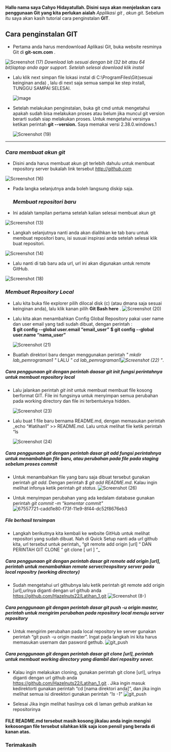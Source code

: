 **Hallo nama saya Cahyo Hidayatullah. Disini saya akan menjelaskan cara penggunaan Git yang kita perlukan aialah**  *Applikasi git , akun git*. Sebelum itu saya akan kasih tutorial cara penginstalan **GIT**.
## Cara penginstalan GIT

  - Pertama anda harus mendownload Aplikasi  Git, buka website resminya Git  di **git-scm.com** .
  
  ![Screenshot (17)](https://user-images.githubusercontent.com/115677959/195978004-f83ef297-525c-4675-8d1e-61391bcb8a78.png) *Download lah sesuai dengan bit (32 bit atau 64 bit)laptop anda agar support. Setelah selesai download klik instal*
- Lalu klik next simpan file lokasi instal di C:\ProgramFiles\Git(sesuai keinginan anda) , lalu di next saja semua sampai ke step install, TUNGGU SAMPAI SELESAI.

  ![image](https://user-images.githubusercontent.com/56957725/67549597-d8d67380-f72e-11e9-9387-456db6ca1fb8.png)

- Setelah melakukan penginstalan, buka git cmd  untuk mengetahui apakah sudah bisa melakukan proses atau belum jika muncul git version berarti sudah siap melakukan proses. Untuk mengetahui versinya ketikan perintah **git --version.**  Saya memakai versi 2.38.0.windows.1

  ![Screenshot (19)](https://user-images.githubusercontent.com/115677959/195978194-04778e47-f0cd-4d03-9ceb-23394a12b588.png)

--------------------------------------------------------------------------------------------------------------------------------------------------------------------------------------------------------------------------------------------------------------
### _Cara membuat akun git_
- Disini anda harus membuat akun git terlebih dahulu  untuk membuat repository server bukalah link tersebut *http://github.com*

![Screenshot (16)](https://user-images.githubusercontent.com/115677959/195978233-065cd98e-8f18-4b11-ab55-3ebec7a60813.png)

- Pada langka selanjutnya anda boleh langsung diskip saja.
   
  ### _Membuat repositori baru_

- Ini adalah tampilan pertama setelah kalian selesai membuat akun git

![Screenshot (13)](https://user-images.githubusercontent.com/115677959/195978469-53789f6c-4d88-4b94-ac44-77d8c05be1f0.png)

- Langkah selanjutnya nanti anda akan dialihkan ke tab baru untuk membuat repositori baru, isi susuai inspirasi anda setelah selesai klik buat repositori. 

 ![Screenshot (14)](https://user-images.githubusercontent.com/115677959/195978342-860c1ebf-98a0-470c-8586-272e72bfc79d.png)

-  Lalu nanti di tab baru ada url, url ini akan digunakan untuk remote GitHub.

  ![Screenshot (18)](https://user-images.githubusercontent.com/115677959/195978391-435ade62-7139-47d7-b50b-073c6c000bdb.png)

### _Membuat Repository Local_

- Lalu kita buka file explorer pilih dilocal disk (c) (atau dmana saja sesuai keinginan anda), lalu klik kanan pilih **Git Bash here** .
![Screenshot (20)](https://user-images.githubusercontent.com/115677959/195978607-35aa8e50-d7fd-4451-b5a6-754d887eb31f.png)


- Lalu kita akan menambahkan Config Global Repository  pakai user name dan user email yang tadi sudah dibuat, dengan perintah : 	
      **$ git config --global user.email “email_user”**
      **$ git config --global user.name “nama_user”**

  ![Screenshot (21)](https://user-images.githubusercontent.com/115677959/195978719-d22ef8c7-0654-47b5-bc06-0ef830e067d6.png)


- Buatlah direktori baru dengan menggunakan perintah *" mkdir lab_pemrograman1 "*  LALU *" cd lab_pemrograman1![Screenshot (22)](https://user-images.githubusercontent.com/115677959/195978992-de8cc7b2-e91a-45b7-9c71-d8c019d9b6c8.png)
 "*.

 ##### _Cara penggunaan git dengan perintah daasar git init fungsi  perintahnya  untuk membuat repository local_ 

- Lalu jalankan perintah *git init* untuk membuat membuat file kosong berformat GIT. File ini fungsinya untuk menyimpan semua perubahan pada working directory dan file ini terbentuknya hidden.
 
   ![Screenshot (23)](https://user-images.githubusercontent.com/115677959/195979071-05dae59d-5418-4612-bf24-c4f39c767a11.png)


-  Lalu buat 1 file baru bernama README.md, dengan memasukan perintah _echo “#latihan1” >> README.md. Lalu untuk melihat file ketik perintah “ls 

    ![Screenshot (24)](https://user-images.githubusercontent.com/115677959/195979189-8f39f73d-dcea-4d35-982d-d84ddefad965.png)

 ##### _Cara penggunaan git dengan perintah dasar git add  fungsi perintahnya untuk menambahkan file baru, atau perubahan pada file pada staging sebelum proses commit_
- Untuk menambahkan file yang baru saja dibuat tersebut gunakan perintah *git add*. Dengan perintah _$ git add README.md_. Kalau ingin melihat infonya ketik perintah _git status_.
  ![Screenshot (26)](https://user-images.githubusercontent.com/115677959/195979269-80794fee-01bd-4fab-b200-a13256253af6.png)


- Untuk menyimpan perubahan yang ada kedalam database gunakan perintah _git commit -m “komentar commit"_
  ![67557721-cadd1e80-f73f-11e9-8f44-dc52f8676eb3](https://user-images.githubusercontent.com/115677959/195979372-25d6dfbd-f125-4b89-9d0a-d4d48f5efc75.png)

##### **File berhasil tersimpan**

-  Langkah berikutnya kita kembali ke website GitHub untuk melihat repositori yang sudah dibuat.
Nah di Quick Setup nanti ada url github kita, url tersebut untuk perintah_ “git remote add origin [url] “ DAN PERINTAH GIT CLONE “ git clone [ url ] “_

 ##### _Cara penggunaan git dengan perintah dasar  git remote add origin [url], perintah untuk menambahkan remote server/reopsitory server pada local repositry (working directory)_

- Sudah mengetahui url githubnya lalu ketik perintah git remote add origin [url],urlnya diganti dengan url github anda https://github.com/Hazelnuts22/Latihan_1.git
   ![Screenshot (8-)](https://user-images.githubusercontent.com/115677959/195979558-eb6c7913-ade9-4381-8584-d3ad396d119f.png)


 ##### _Cara penggunaan git dengan perintah dasar git push -u origin master, perintah untuk mengirim perubahan pada repository local menuju server repository_

- Untuk  mengirim perubahan pada local repository ke server gunakan perintah “git push -u origin master”. Ingat pada langkah ini kita harus memasukan usernam dan pasword gethub.
   ![git_push](https://user-images.githubusercontent.com/115677959/195979685-82932b67-cc7a-458a-beb6-4c6a4a12612a.png)

 ##### _Cara penggunaan git dengan perintah dasar  git clone [url], perintah untuk membuat working directory yang diambil dari repositry sever._

- Kalau ingin melakukan cloning, gunakan perintah git clone [url], urlnya diganti dengan url github anda https://github.com/Hazelnuts22/Latihan_1.git . Jika ingin masuk kedirektorti gunakan perintah “cd [nama direktori anda]”, dan jika ingin melihat semua isi direektori gunakan perintah _“ls -1"_
  ![git_push](https://user-images.githubusercontent.com/115677959/195979779-f936d543-9d8c-49e7-8e8c-dcedaa119557.png)


-  Selesai Jika ingin melihat hasilnya cek di  laman gethub arahkan ke repositorinya
  
#### **FILE README.md tersebut masih kosong jikalau anda ingin mengisi kekosongan file tersebut silahkan klik saja icon pensil yang berada di kanan atas**.
### **Terimakasih**

 
